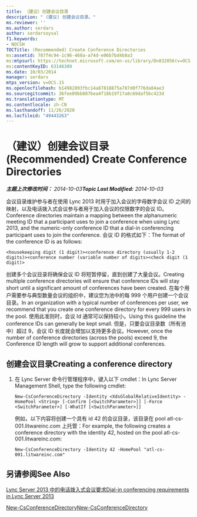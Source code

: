 ```yaml
---
title: （建议）创建会议目录
description: " (建议) 创建会议目录。"
ms.reviewer: ''
ms.author: serdars
author: serdarsoysal
f1.keywords:
- NOCSH
TOCTitle: (Recommended) Create Conference Directories
ms:assetid: 787f4c94-1c96-468a-a74d-e06b7bd4b8a3
ms:mtpsurl: https://technet.microsoft.com/en-us/library/Dn832056(v=OCS.15)
ms:contentKeyID: 63146389
ms.date: 10/03/2014
manager: serdars
mtps_version: v=OCS.15
ms.openlocfilehash: b14982893fbc14a87818875a787d0f776da84ae3
ms.sourcegitcommit: 36fee89bb887bea4f18b19f17a8c69daf5bc423d
ms.translationtype: MT
ms.contentlocale: zh-CN
ms.lasthandoff: 11/26/2020
ms.locfileid: "49443263"
---
```

# <a name="recommended-create-conference-directories"></a><span data-ttu-id="6fa8e-103">（建议）创建会议目录</span><span class="sxs-lookup"><span data-stu-id="6fa8e-103">(Recommended) Create Conference Directories</span></span>

<div data-xmlns="http://www.w3.org/1999/xhtml">

<div class="topic" data-xmlns="http://www.w3.org/1999/xhtml" data-msxsl="urn:schemas-microsoft-com:xslt" data-cs="https://msdn.microsoft.com/">

<div data-asp="https://msdn2.microsoft.com/asp">



</div>

<div id="mainSection">

<div id="mainBody"><span data-ttu-id="6fa8e-104">

<span> </span></span><span class="sxs-lookup"><span data-stu-id="6fa8e-104">

<span> </span></span></span>

<span data-ttu-id="6fa8e-105">_**主题上次修改时间：** 2014-10-03_</span><span class="sxs-lookup"><span data-stu-id="6fa8e-105">_**Topic Last Modified:** 2014-10-03_</span></span>

<span data-ttu-id="6fa8e-106">会议目录维护参与者在使用 Lync 2013 时用于加入会议的字母数字会议 ID 之间的映射，以及电话拨入式会议参与者用于加入会议的仅限数字的会议 ID。</span><span class="sxs-lookup"><span data-stu-id="6fa8e-106">Conference directories maintain a mapping between the alphanumeric meeting ID that a participant uses to join a conference when using Lync 2013, and the numeric-only conference ID that a dial-in conferencing participant uses to join the conference.</span></span> <span data-ttu-id="6fa8e-107">会议 ID 的格式如下：</span><span class="sxs-lookup"><span data-stu-id="6fa8e-107">The format of the conference ID is as follows:</span></span>

    <housekeeping digit (1 digit)><conference directory (usually 1-2 digits)><conference number (variable number of digits><check digit (1 digit)>

<span data-ttu-id="6fa8e-108">创建多个会议目录将确保会议 ID 将短暂停留，直到创建了大量会议。</span><span class="sxs-lookup"><span data-stu-id="6fa8e-108">Creating multiple conference directories will ensure that conference IDs will stay short until a significant amount of conferences have been created.</span></span> <span data-ttu-id="6fa8e-109">在每个用户需要参与典型数量会议的组织中，建议您为池中的每 999 个用户创建一个会议目录。</span><span class="sxs-lookup"><span data-stu-id="6fa8e-109">In an organization with a typical number of conferences per user, we recommend that you create one conference directory for every 999 users in the pool.</span></span> <span data-ttu-id="6fa8e-110">使用此准则时，会议 Id 通常可以保持较小。</span><span class="sxs-lookup"><span data-stu-id="6fa8e-110">Using this guideline the conference IDs can generally be kept small.</span></span> <span data-ttu-id="6fa8e-111">但是，只要会议目录数（所有池中）超过 9，会议 ID 长度就会增加以支持更多会议。</span><span class="sxs-lookup"><span data-stu-id="6fa8e-111">However, once the number of conference directories (across the pools) exceed 9, the Conference ID length will grow to support additional conferences.</span></span>

<div>

## <a name="creating-a-conference-directory"></a><span data-ttu-id="6fa8e-112">创建会议目录</span><span class="sxs-lookup"><span data-stu-id="6fa8e-112">Creating a conference directory</span></span>

1.  <span data-ttu-id="6fa8e-113">在 Lync Server 命令行管理程序中，键入以下 cmdlet：</span><span class="sxs-lookup"><span data-stu-id="6fa8e-113">In Lync Server Management Shell, type the following cmdlet:</span></span>
    
        New-CsConferenceDirectory -Identity <XdsGlobalRelativeIdentity> -HomePool <String> [-Confirm [<SwitchParameter>]] [-Force <SwitchParameter>] [-WhatIf [<SwitchParameter>]]
    
    <span data-ttu-id="6fa8e-114">例如，以下内容将创建一个具有 id 42 的会议目录，该目录在 pool atl-cs-001.litwareinc.com 上托管：</span><span class="sxs-lookup"><span data-stu-id="6fa8e-114">For example, the following creates a conference directory with the identity 42, hosted on the pool atl-cs-001.litwareinc.com:</span></span>
    
        New-CsConferenceDirectory -Identity 42 -HomePool "atl-cs-001.litwareinc.com"

</div>

<div>

## <a name="see-also"></a><span data-ttu-id="6fa8e-115">另请参阅</span><span class="sxs-lookup"><span data-stu-id="6fa8e-115">See Also</span></span>


[<span data-ttu-id="6fa8e-116">Lync Server 2013 中的电话拨入式会议要求</span><span class="sxs-lookup"><span data-stu-id="6fa8e-116">Dial-in conferencing requirements in Lync Server 2013</span></span>](lync-server-2013-dial-in-conferencing-requirements.md)  


[<span data-ttu-id="6fa8e-117">New-CsConferenceDirectory</span><span class="sxs-lookup"><span data-stu-id="6fa8e-117">New-CsConferenceDirectory</span></span>](https://docs.microsoft.com/powershell/module/skype/New-CsConferenceDirectory)  
  

<span data-ttu-id="6fa8e-118"></div>

</div>

<span> </span>

</div>

</div>

</span><span class="sxs-lookup"><span data-stu-id="6fa8e-118"></div>

</div>

<span> </span>

</div>

</div>

</span></span></div>

